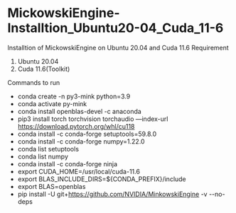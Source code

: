 # MickowskiEngine-Installtion_Ubuntu20-04_Cuda_11-6
Installtion of MickowskiEngine on Ubuntu 20.04 and Cuda 11.6
Requirement

1. Ubuntu 20.04
2. Cuda 11.6(Toolkit)

Commands to run

- conda create -n py3-mink python=3.9
- conda activate py-mink
- conda install openblas-devel -c anaconda
- pip3 install torch torchvision torchaudio —index-url https://download.pytorch.org/whl/cu118
- conda install -c conda-forge setuptools=59.8.0
- conda install -c conda-forge numpy=1.22.0
- conda list setuptools
- conda list numpy
- conda install -c conda-forge ninja
- export CUDA_HOME=/usr/local/cuda-11.6
- export BLAS_INCLUDE_DIRS=${CONDA_PREFIX}/include
- export BLAS=openblas
- pip install -U git+https://github.com/NVIDIA/MinkowskiEngine -v --no-deps
